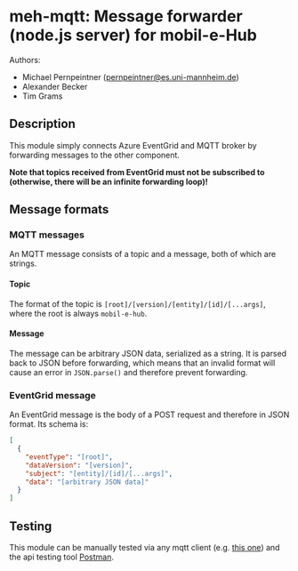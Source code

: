 # meh-mqtt: Message forwarder (node.js server) for mobil-e-Hub
Authors:
- Michael Pernpeintner (pernpeintner@es.uni-mannheim.de)
- Alexander Becker
- Tim Grams

## Description
This module simply connects Azure EventGrid and MQTT broker by forwarding messages to the other component. 

**Note that topics received from EventGrid must not be subscribed to (otherwise, there will be an infinite forwarding loop)!**

## Message formats
### MQTT messages
An MQTT message consists of a topic and a message, both of which are strings.
#### Topic
The format of the topic is `[root]/[version]/[entity]/[id]/[...args]`, where the root is always `mobil-e-hub`.

#### Message
The message can be arbitrary JSON data, serialized as a string. It is parsed back to JSON before forwarding, which means that an invalid format will cause an error in `JSON.parse()` and therefore prevent forwarding.


### EventGrid message
An EventGrid message is the body of a POST request and therefore in JSON format. Its schema is:

```json
[
  {
    "eventType": "[root]",
    "dataVersion": "[version]",
    "subject": "[entity]/[id]/[...args]",
    "data": "[arbitrary JSON data]"
  }
]
```

## Testing

This module can be manually tested via any mqtt client (e.g. [this one](http://www.hivemq.com/demos/websocket-client/)) and the api testing tool [Postman](https://www.postman.com).

